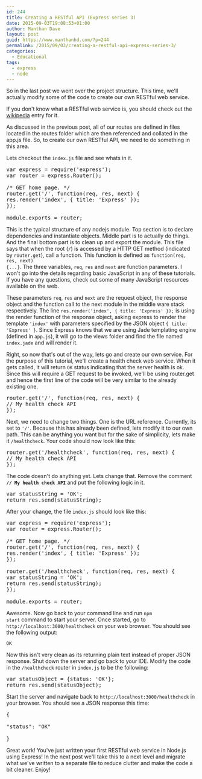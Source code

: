 ```yaml
---
id: 244
title: Creating a RESTful API (Express series 3)
date: 2015-09-03T19:08:53+01:00
author: Manthan Dave
layout: post
guid: https://www.manthanhd.com/?p=244
permalink: /2015/09/03/creating-a-restful-api-express-series-3/
categories:
  - Educational
tags:
  - express
  - node
---
```

So in the last post we went over the project structure. This time, we'll actually modify some of the code to create our own RESTful web service.

If you don't know what a RESTful web service is, you should check out the <a href="https://en.wikipedia.org/wiki/Representational_state_transfer" target="_blank">wikipedia</a> entry for it.

As discussed in the previous post, all of our routes are defined in files located in the routes folder which are then referenced and collated in the app.js file. So, to create our own RESTful API, we need to do something in this area.

Lets checkout the <code>index.js</code> file and see whats in it.<!--more-->
<pre class="lang:js decode:true ">var express = require('express');
var router = express.Router();

/* GET home page. */
router.get('/', function(req, res, next) {
res.render('index', { title: 'Express' });
});

module.exports = router;</pre>
This is the typical structure of any nodejs module. Top section is to declare dependencies and instantiate objects. Middle part is to actually do things. And the final bottom part is to clean up and export the module. This file says that when the root (<code>/</code>) is accessed by a HTTP GET method (indicated by <code>router.get</code>), call a function. This function is defined as <code>function(req, res, next) {...}</code>. The three variables, <code>req</code>, <code>res</code> and <code>next</code> are function parameters. I won't go into the details regarding basic JavaScript in any of these tutorials. If you have any questions, check out some of many JavaScript resources available on the web.

These parameters <code>req</code>, <code>res</code> and <code>next</code> are the request object, the response object and the function call to the next module in the middle ware stack respectively. The line <code>res.render('index', { title: 'Express' });</code> is using the render function of the response object, asking express to render the template <code>'index'</code> with parameters specified by the JSON object <code>{ title: 'Express' }</code>. Since Express knows that we are using Jade templating engine (defined in <code>app.js</code>), it will go to the views folder and find the file named <code>index.jade</code> and will render it.

Right, so now that's out of the way, lets go and create our own service. For the purpose of this tutorial, we'll create a health check web service. When it gets called, it will return <code>OK</code> status indicating that the server health is ok. Since this will require a GET request to be invoked, we'll be using router.get and hence the first line of the code will be very similar to the already existing one.
<pre class="lang:js decode:true ">router.get('/', function(req, res, next) {
// My health check API
});</pre>
<code></code>Next, we need to change two things. One is the URL reference. Currently, its set to <code>'/'</code>. Because this has already been defined, lets modify it to our own path. This can be anything you want but for the sake of simplicity, lets make it <code>/healthcheck</code>. Your code should now look like this:
<pre class="lang:js decode:true ">router.get('/healthcheck', function(req, res, next) {
// My health check API
});</pre>
<code></code>The code doesn't do anything yet. Lets change that. Remove the comment <code><strong>// My health check API</strong></code> and put the following logic in it.
<pre class="lang:js decode:true ">var statusString = 'OK';
return res.send(statusString);</pre>
<code></code>After your change, the file <code>index.js</code> should look like this:
<pre class="lang:js decode:true ">var express = require('express');
var router = express.Router();

/* GET home page. */
router.get('/', function(req, res, next) {
res.render('index', { title: 'Express' });
});

router.get('/healthcheck', function(req, res, next) {
var statusString = 'OK';
return res.send(statusString);
});

module.exports = router;</pre>
Awesome. Now go back to your command line and run <code>npm start</code> command to start your server. Once started, go to <code>http://localhost:3000/healthcheck</code> on your web browser. You should see the following output:

<code>OK</code>

Now this isn't very clean as its returning plain text instead of proper JSON response. Shut down the server and go back to your IDE. Modify the code in the <code>/healthcheck</code> router in <code>index.js</code> to be the following:
<pre class="lang:js decode:true ">var statusObject = {status: 'OK'};
return res.send(statusObject);</pre>
<code></code>Start the server and navigate back to <code>http://localhost:3000/healthcheck</code> in your browser. You should see a JSON response this time:
<pre class="lang:default decode:true ">{

"status": "OK"

}</pre>
Great work! You've just written your first RESTful web service in Node.js using Express! In the next post we'll take this to a next level and migrate what we've written to a separate file to reduce clutter and make the code a bit cleaner. Enjoy!